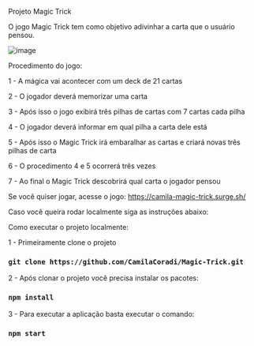 
Projeto Magic Trick

O jogo Magic Trick tem como objetivo adivinhar a carta que o usuário pensou.

![image](https://user-images.githubusercontent.com/93163329/173884712-afb017c9-59c3-486d-818b-9156738a664f.png)


Procedimento do jogo:

1 - A mágica vai acontecer com um deck de 21 cartas

2 - O jogador deverá memorizar uma carta

3 - Após isso o jogo exibirá três pilhas de cartas com 7 cartas cada pilha

4 - O jogador deverá informar em qual pilha a carta dele está

5 - Após isso o Magic Trick irá embaralhar as cartas e criará novas três pilhas de carta

6 - O procedimento 4 e 5 ocorrerá três vezes

7 - Ao final o Magic Trick descobrirá qual carta o jogador pensou

Se você quiser jogar, acesse o jogo:  https://camila-magic-trick.surge.sh/

Caso você queira rodar localmente siga as instruções abaixo:

Como executar o projeto localmente:

1 - Primeiramente clone o projeto  

### `git clone https://github.com/CamilaCoradi/Magic-Trick.git`

2 - Após clonar o projeto você precisa instalar os pacotes:
### `npm install`

3 - Para executar a aplicação basta executar o comando:
### `npm start`


